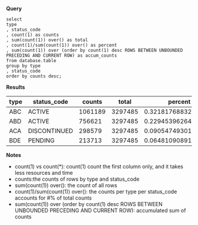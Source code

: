**Query**
```
select
type
, status_code
, count(1) as counts
, sum(count(1)) over() as total
, count(1)/sum(count(1)) over() as percent
, sum(count(1)) over (order by count(1) desc ROWS BETWEEN UNBOUNDED PRECEDING AND CURRENT ROW) as accum_counts
from database.table
group by type
, status_code
order by counts desc;
```

**Results**

type|status_code|counts|total|percent|accum_counts
--------|--------|--------|--------|--------|--------
ABC|ACTIVE|1061189|3297485|0.3218176883291357|1061189
ABD|ACTIVE|756621|3297485|0.22945396264122506|1817810
ACA|DISCONTINUED|298579|3297485|0.09054749301361492|2116389
BDE|PENDING|213713|3297485|0.06481090891997993|2330102

**Notes**
- count(1) vs count(*): count(1) count the first column only, and it takes less resources and time
- counts:the counts of rows by type and status_code
- sum(count(1)) over(): the count of all rows
- count(1)/sum(count(1)) over(): the counts per type per status_code accounts for #% of total counts
- sum(count(1)) over (order by count(1) desc ROWS BETWEEN UNBOUNDED PRECEDING AND CURRENT ROW): accumulated sum of counts

